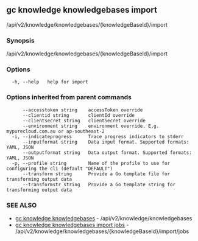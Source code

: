 ## gc knowledge knowledgebases import

/api/v2/knowledge/knowledgebases/{knowledgeBaseId}/import

### Synopsis

/api/v2/knowledge/knowledgebases/{knowledgeBaseId}/import

### Options

```
  -h, --help   help for import
```

### Options inherited from parent commands

```
      --accesstoken string    accessToken override
      --clientid string       clientId override
      --clientsecret string   clientSecret override
      --environment string    environment override. E.g. mypurecloud.com.au or ap-southeast-2
  -i, --indicateprogress      Trace progress indicators to stderr
      --inputformat string    Data input format. Supported formats: YAML, JSON
      --outputformat string   Data output format. Supported formats: YAML, JSON
  -p, --profile string        Name of the profile to use for configuring the cli (default "DEFAULT")
      --transform string      Provide a Go template file for transforming output data
      --transformstr string   Provide a Go template string for transforming output data
```

### SEE ALSO

* [gc knowledge knowledgebases](gc_knowledge_knowledgebases.html)	 - /api/v2/knowledge/knowledgebases
* [gc knowledge knowledgebases import jobs](gc_knowledge_knowledgebases_import_jobs.html)	 - /api/v2/knowledge/knowledgebases/{knowledgeBaseId}/import/jobs


